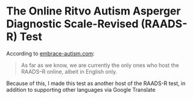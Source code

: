 # The Online Ritvo Autism Asperger Diagnostic Scale-Revised (RAADS-R) Test

According to [embrace-autism.com](https://embrace-autism.com/raads-r/#Versions_translations):
> As far as we know, we are currently the only ones who host the RAADS–R online, albeit in English only.

Because of this, I made this test as another host of the RAADS-R test, in addition to supporting other languages via Google Translate
